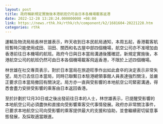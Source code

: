 ```yaml
---
layout: post
title: 政府稱新規定實施後本港航班仍可由日本各機場載客返港
date: 2022-12-28 13:28:24.000000000 +08:00
link: https://news.rthk.hk/rthk/ch/component/k2/1681604-20221228.htm
categories: rthk
---
```


運輸及物流局局長林世雄表示，昨天收到日本民航局通知，本周五起，香港載客航班暫時只能使用成田、羽田、關西和名古屋中部四個機場，航空公司亦不准增加由香港前往日本機場的航班。政府今日與日本當局溝通後獲確認，新規定實施後，本港航空公司的航班仍然可由日本各個機場載客飛返香港，不限於上述四個機場。

林世雄在社交專頁表示，對於日本當局在旅遊旺季作出如此倉卒的決定表示非常失望。局方已去信日本當局，同時已聯繫日本駐港總領事館人員表達強烈關注，並嚴正要求日本當局撤回有關決定。局方亦一直與受影響的本地航空公司緊密溝通，得悉會盡力安排受影響的乘客由日本返回香港。

至於計劃於12月30日或之後出發前往日本的人士，林世雄表示，已提醒受影響的本地航空公司必須盡快和直接向受影響乘客交代事情發展。政府亦非常關注事件，已要求本地航空公司向受影響的乘客提供最大的支援和協助，並會繼續密切留意事態發展，及採取適當跟進。
